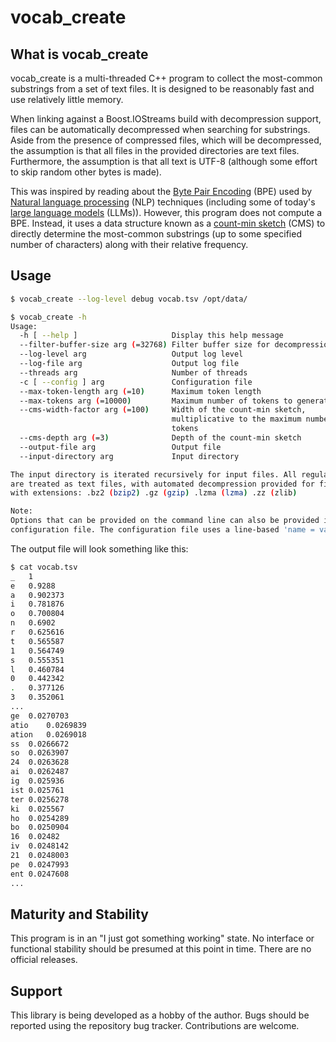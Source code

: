 # vocab_create

## What is vocab_create

vocab_create is a multi-threaded C++ program to collect the most-common substrings from a set of text files. It is designed to be reasonably fast and use relatively little memory.

When linking against a Boost.IOStreams build with decompression support, files can be automatically decompressed when searching for substrings. Aside from the presence of compressed files, which will be decompressed, the assumption is that all files in the provided directories are text files. Furthermore, the assumption is that all text is UTF-8 (although some effort to skip random other bytes is made).

This was inspired by reading about the [Byte Pair Encoding](https://en.wikipedia.org/wiki/Byte_pair_encoding) (BPE) used by [Natural language processing](https://en.wikipedia.org/wiki/Natural_language_processing) (NLP) techniques (including some of today's [large language models](https://en.wikipedia.org/wiki/Large_language_model) (LLMs)). However, this program does not compute a BPE. Instead, it uses a data structure known as a [count-min sketch](https://en.wikipedia.org/wiki/Count%E2%80%93min_sketch) (CMS) to directly determine the most-common substrings (up to some specified number of characters) along with their relative frequency.

## Usage

```bash
$ vocab_create --log-level debug vocab.tsv /opt/data/

$ vocab_create -h
Usage:
  -h [ --help ]                     Display this help message
  --filter-buffer-size arg (=32768) Filter buffer size for decompression
  --log-level arg                   Output log level
  --log-file arg                    Output log file
  --threads arg                     Number of threads
  -c [ --config ] arg               Configuration file
  --max-token-length arg (=10)      Maximum token length
  --max-tokens arg (=10000)         Maximum number of tokens to generate
  --cms-width-factor arg (=100)     Width of the count-min sketch, 
                                    multiplicative to the maximum number of 
                                    tokens
  --cms-depth arg (=3)              Depth of the count-min sketch
  --output-file arg                 Output file
  --input-directory arg             Input directory

The input directory is iterated recursively for input files. All regular files
are treated as text files, with automated decompression provided for files
with extensions: .bz2 (bzip2) .gz (gzip) .lzma (lzma) .zz (zlib)

Note:
Options that can be provided on the command line can also be provided in a
configuration file. The configuration file uses a line-based 'name = value' syntax.
```

The output file will look something like this:

```bash
$ cat vocab.tsv
_	1
e	0.9288
a	0.902373
i	0.781876
o	0.700804
n	0.6902
r	0.625616
t	0.565587
1	0.564749
s	0.555351
l	0.460784
0	0.442342
.	0.377126
3	0.352061
...
ge	0.0270703
atio	0.0269839
ation	0.0269018
ss	0.0266672
so	0.0263907
24	0.0263628
ai	0.0262487
ig	0.025936
ist	0.025761
ter	0.0256278
ki	0.025567
ho	0.0254289
bo	0.0250904
16	0.02482
iv	0.0248142
21	0.0248003
pe	0.0247993
ent	0.0247608
...
```

## Maturity and Stability

This program is in an "I just got something working" state. No interface or functional stability should be presumed at this point in time. There are no official releases.

## Support

This library is being developed as a hobby of the author. Bugs should be reported using the repository bug tracker. Contributions are welcome.


